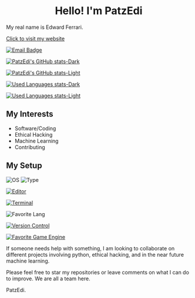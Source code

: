 
<h1 align="center">Hello! I'm PatzEdi</h1>

My real name is Edward Ferrari.

[Click to visit my website](https://patzedi.github.io)

[![Email Badge](https://img.shields.io/badge/Gmail-Contact_Patzedi-green?style=flat-square&logo=gmail&logoColor=FFFFFF&labelColor=3A3B3C&color=f54a33)](mailto:patzedigithub@gmail.com)

[![PatzEdi's GitHub stats-Dark](https://github-readme-stats.vercel.app/api?username=patzedi&show_icons=true&theme=dark#gh-dark-mode-only)](https://github.com/anuraghazra/github-readme-stats#gh-dark-mode-only)

[![PatzEdi's GitHub stats-Light](https://github-readme-stats.vercel.app/api?username=patzedi&show_icons=true&theme=default#gh-light-mode-only)](https://github.com/anuraghazra/github-readme-stats#gh-light-mode-only)

[![Used Languages stats-Dark](https://github-readme-stats.vercel.app/api/top-langs/?username=patzedi&layout=compact&theme=dark#gh-dark-mode-only)](https://github.com/anuraghazra/github-readme-stats#gh-dark-mode-only)

[![Used Languages stats-Light](https://github-readme-stats.vercel.app/api/top-langs/?username=patzedi&layout=compact&theme=default#gh-light-mode-only)](https://github.com/anuraghazra/github-readme-stats#gh-light-mode-only)

## **My Interests**
  - Software/Coding
  - Ethical Hacking
  - Machine Learning
  - Contributing
  
## My Setup
  ![OS](https://img.shields.io/badge/OS-Mac_OS-green?style=flat-square&logo=apple&logoColor=FFFFFF&labelColor=3A3B3C&color=purple)
  ![Type](https://img.shields.io/badge/apple%20silicon-333333?style=flat-square&logo=apple&logoColor=white)

  [![Editor](https://img.shields.io/badge/Editor-VS_Code-green?style=flat-square&logo=visual%20studio%20code&logoColor=FFFFFF&labelColor=3A3B3C&color=blue)](https://code.visualstudio.com/)

  [![Terminal](https://img.shields.io/badge/Terminal-iTerm2-green?style=flat-square&logo=iterm2&logoColor=FFFFFF&labelColor=3A3B3C&color=48c246)](https://iterm2.com/)

  ![Favorite Lang](https://img.shields.io/badge/Fav._Lang-Python-green?style=flat-square&logo=python&logoColor=FFFFFF&labelColor=blue&color=FFD43B)

  [![Version Control](https://img.shields.io/badge/Version_Control-Git-green?style=flat-square&logo=git&logoColor=FFFFFF&labelColor=3A3B3C&color=E44C30)](https://git-scm.com/)

  [![Favorite Game Engine](https://img.shields.io/badge/Fav._Game_Engine-Godot-green?style=flat-square&logo=godotengine&logoColor=FFFFFF&labelColor=3A3B3C&color=1f248c)](https://godotengine.org/)

If someone needs help with something, I am looking to collaborate on different projects involving python, ethical hacking, and in the near future machine learning.

Please feel free to star my repositories or leave comments on what I can do to improve. We are all a team here.

PatzEdi.